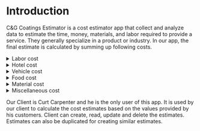 # Introduction
C&G Coatings Estimator is a cost estimator app that collect and analyze data to estimate the time, money, materials, and labor required to provide a service. They generally specialize in a product or industry. In our app, the final estimate is calculated by summing up following costs.
<details><summary>Labor cost</summary>
<ul>
<li>Number of days</li>
<li>Number of people</li>
<li>Hours worked per day</li>
<li>Dollars per hour</li>
</ul>
</details>
<details><summary>Hotel cost</summary>
<ul>
<li>Number of hotel rooms</li>
<li>Number of hotel nights</li>
<li>hotel price per night</li>
</ul>
</details>
<details><summary>Vehicle cost</summary>
<ul>
<li>Number of vehicles</li>
<li>Number of miles per vehicle</li>
<li>Cost per mile</li>
</ul>
</details>
<details><summary>Food cost</summary>
<ul>
<li>Food cost per day</li>
</ul>
</details>
<details><summary>Material cost</summary>
<ul>
<li>Cost of material</li>
<li>Area</li>
</ul>
</details>
<details><summary>Miscellaneous cost</summary>
<ul>
<li>Other customization costs</li>
</ul>
</details>

Our Client is Curt Carpenter and he is the only user of this app. It is used by our client to calculate the cost estimates based on the values provided by his customers. Client can create, read, update and delete the estimates. Estimates can also be duplicated for creating similar estimates.
